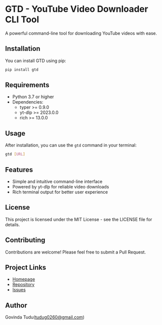 # GTD - YouTube Video Downloader CLI Tool

A powerful command-line tool for downloading YouTube videos with ease.

## Installation

You can install GTD using pip:

```bash
pip install gtd
```

## Requirements

- Python 3.7 or higher
- Dependencies:
  - typer >= 0.9.0
  - yt-dlp >= 2023.0.0
  - rich >= 13.0.0

## Usage

After installation, you can use the `gtd` command in your terminal:

```bash
gtd [URL]
```

## Features

- Simple and intuitive command-line interface
- Powered by yt-dlp for reliable video downloads
- Rich terminal output for better user experience

## License

This project is licensed under the MIT License - see the LICENSE file for details.

## Contributing

Contributions are welcome! Please feel free to submit a Pull Request.

## Project Links

- [Homepage](https://github.com/govinda520/gtd)
- [Repository](https://github.com/govinda520/gtd.git)
- [Issues](https://github.com/govinda520/gtd/issues)

## Author

Govinda Tudu(tudug0260@gmail.com)
